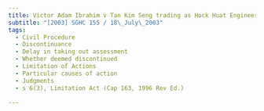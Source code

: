 ```yaml
---
title: Victor Adam Ibrahim v Tan Kim Seng trading as Hock Huat Engineering 
subtitle: "[2003] SGHC 155 / 18\_July\_2003"
tags:
  - Civil Procedure
  - Discontinuance
  - Delay in taking out assessment
  - Whether deemed discontinued
  - Limitation of Actions
  - Particular causes of action
  - Judgments
  - s 6(3), Limitation Act (Cap 163, 1996 Rev Ed.)

---
```


